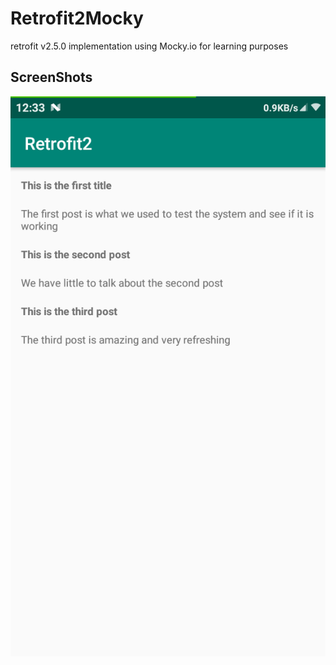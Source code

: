 # Retrofit2Mocky
retrofit v2.5.0 implementation using Mocky.io for learning purposes

## ScreenShots

![screen](https://github.com/hadywalied/Retrofit2Mocky/blob/master/screenshots/Screenshot_2019-05-11-12-33-45-246_com.test.androidretrofit2example.png)
